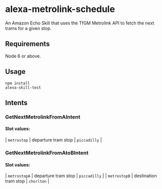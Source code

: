 # alexa-metrolink-schedule
An Amazon Echo Skill that uses the TfGM Metrolink API to fetch the next trams for a given stop.

## Requirements
Node 6 or above.

## Usage
`npm install`  
`alexa-skill-test`

## Intents

### GetNextMetrolinkFromAIntent

#### Slot values:
| `metrostop` | departure tram stop | `piccadilly` |

### GetNextMetrolinkFromAtoBIntent

#### Slot values:
| `metrostopA` | departure tram stop | `piccadilly` |
| `metrostopB` | destination tram stop | `chorlton` |